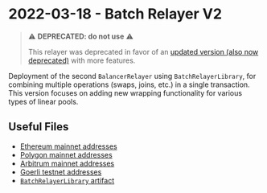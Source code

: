 # 2022-03-18 - Batch Relayer V2

> ⚠️ **DEPRECATED: do not use** ⚠️
>
> This relayer was deprecated in favor of an [updated version (also now deprecated)](../20220720-batch-relayer-v3) with more features.

Deployment of the second `BalancerRelayer` using `BatchRelayerLibrary`, for combining multiple operations (swaps, joins, etc.) in a single transaction. This version focuses on adding new wrapping functionality for various types of linear pools.

## Useful Files

- [Ethereum mainnet addresses](./output/mainnet.json)
- [Polygon mainnet addresses](./output/polygon.json)
- [Arbitrum mainnet addresses](./output/arbitrum.json)
- [Goerli testnet addresses](./output/goerli.json)
- [`BatchRelayerLibrary` artifact](./artifact/BatchRelayerLibrary.json)
